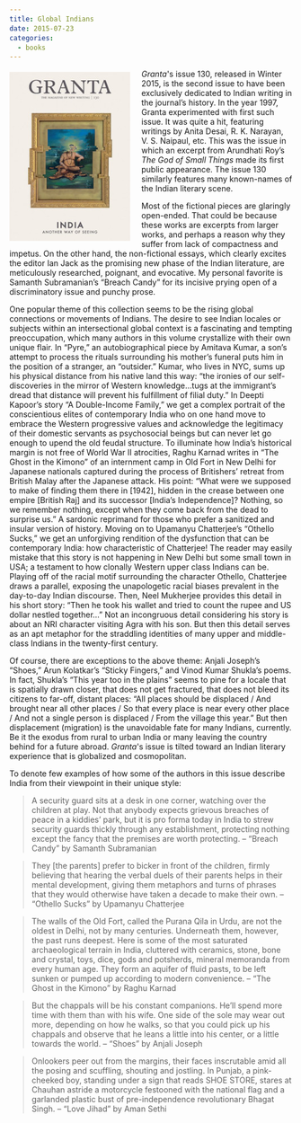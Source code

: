 ```yaml
---
title: Global Indians
date: 2015-07-23
categories:
  - books
---
```

<img style="float: left; margin: 5px 20px 10px 0px;" src="/assets/images/granta-issue-130-cover.jpg" />*Granta*'s issue 130, released in Winter 2015, is the second issue to have been exclusively dedicated to Indian writing in the journal’s history. In the year 1997, Granta experimented with first such issue. It was quite a hit, featuring writings by Anita Desai, R. K. Narayan, V. S. Naipaul, etc. This was the issue in which an excerpt from Arundhati Roy’s *The God of Small Things* made its first public appearance. The issue 130 similarly features many known-names of the Indian literary scene.

Most of the fictional pieces are glaringly open-ended. That could be because these works are excerpts from larger works, and perhaps a reason why they suffer from lack of compactness and impetus. On the other hand, the non-fictional essays, which clearly excites the editor Ian Jack as the promising new phase of the Indian literature, are meticulously researched, poignant, and evocative. My personal favorite is Samanth Subramanian’s “Breach Candy” for its incisive prying open of a discriminatory issue and punchy prose.

One popular theme of this collection seems to be the rising global connections or movements of Indians. The desire to see Indian locales or subjects within an intersectional global context is a fascinating and tempting preoccupation, which many authors in this volume crystallize with their own unique flair. In “Pyre,” an autobiographical piece by Amitava Kumar, a son’s attempt to process the rituals surrounding his mother’s funeral puts him in the position of a stranger, an “outsider.” Kumar, who lives in NYC, sums up his physical distance from his native land this way: “the ironies of our self-discoveries in the mirror of Western knowledge…tugs at the immigrant’s dread that distance will prevent his fulfillment of filial duty.” In Deepti Kapoor’s story “A Double-Income Family,” we get a complex portrait of the conscientious elites of contemporary India who on one hand move to embrace the Western progressive values and acknowledge the legitimacy of their domestic servants as psychosocial beings but can never let go enough to upend the old feudal structure. To illuminate how India’s historical margin is not free of World War II atrocities, Raghu Karnad writes in “The Ghost in the Kimono” of an internment camp in Old Fort in New Delhi for Japanese nationals captured during the process of Britishers’ retreat from British Malay after the Japanese attack. His point: “What were we supposed to make of finding them there in [1942], hidden in the crease between one empire [British Raj] and its successor [India’s Independence]? Nothing, so we remember nothing, except when they come back from the dead to surprise us.” A sardonic reprimand for those who prefer a sanitized and insular version of history. Moving on to Upamanyu Chatterjee’s “Othello Sucks,” we get an unforgiving rendition of the dysfunction that can be contemporary India: how characteristic of Chatterjee! The reader may easily mistake that this story is not happening in New Delhi but some small town in USA; a testament to how clonally Western upper class Indians can be. Playing off of the racial motif surrounding the character Othello, Chatterjee draws a parallel, exposing the unapologetic racial biases prevalent in the day-to-day Indian discourse. Then, Neel Mukherjee provides this detail in his short story: “Then he took his wallet and tried to count the rupee and US dollar nestled together…” Not an incongruous detail considering his story is about an NRI character visiting Agra with his son. But then this detail serves as an apt metaphor for the straddling identities of many upper and middle-class Indians in the twenty-first century.

Of course, there are exceptions to the above theme: Anjali Joseph’s “Shoes,” Arun Kolatkar’s “Sticky Fingers,” and Vinod Kumar Shukla’s poems. In fact, Shukla’s “This year too in the plains” seems to pine for a locale that is spatially drawn closer, that does not get fractured, that does not bleed its citizens to far-off, distant places: “All places should be displaced / And brought near all other places / So that every place is near every other place / And not a single person is displaced / From the village this year.”  But then displacement (migration) is the unavoidable fate for many Indians, currently. Be it the exodus from rural to urban India or many leaving the country behind for a future abroad. *Granta*'s issue is tilted toward an Indian literary experience that is globalized and cosmopolitan.

To denote few examples of how some of the authors in this issue describe India from their viewpoint in their unique style:

>A security guard sits at a desk in one corner, watching over the children at play. Not that anybody expects grievous breaches of peace in a kiddies’ park, but it is pro forma today in India to strew security guards thickly through any establishment, protecting nothing except the fancy that the premises are worth protecting. – “Breach Candy” by Samanth Subramanian

>They [the parents] prefer to bicker in front of the children, firmly believing that hearing the verbal duels of their parents helps in their mental development, giving them metaphors and turns of phrases that they would otherwise have taken a decade to make their own. – “Othello Sucks” by Upamanyu Chatterjee

>The walls of the Old Fort, called the Purana Qila in Urdu, are not the oldest in Delhi, not by many centuries. Underneath them, however, the past runs deepest. Here is some of the most saturated archaeological terrain in India, cluttered with ceramics, stone, bone and crystal, toys, dice, gods and potsherds, mineral memoranda from every human age. They form an aquifer of fluid pasts, to be left sunken or pumped up according to modern convenience. – “The Ghost in the Kimono” by Raghu Karnad

>But the chappals will be his constant companions. He’ll spend more time with them than with his wife. One side of the sole may wear out more, depending on how he walks, so that you could pick up his chappals and observe that he leans a little into his center, or a little towards the world. – “Shoes” by Anjali Joseph

>Onlookers peer out from the margins, their faces inscrutable amid all the posing and scuffling, shouting and jostling. In Punjab, a pink-cheeked boy, standing under a sign that reads SHOE STORE, stares at Chauhan astride a motorcycle festooned with the national flag and a garlanded plastic bust of pre-independence revolutionary Bhagat Singh. – “Love Jihad” by Aman Sethi
